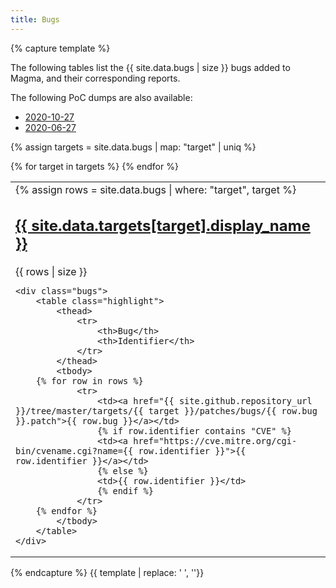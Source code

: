 ```yaml
---
title: Bugs
---
```


{% capture template %}

The following tables list the {{ site.data.bugs | size }} bugs added to Magma, and their corresponding reports.

The following PoC dumps are also available:
<ul class="browser-default">
    <li><a href="https://osf.io/resj8/">2020-10-27</a></li>
    <li><a href="https://drive.switch.ch/index.php/s/Uv1UrEA5ecg9NJk/download">2020-06-27</a></li>
</ul>

{% assign targets = site.data.bugs | map: "target" | uniq %}

<table>
<tbody>
{% for target in targets %}
<tr>
<td>
<div>
    {% assign rows = site.data.bugs | where: "target", target %}
    <div class="row valign-wrapper">
        <div class="col s6">
            <h2><a href="{{ site.github.repository_url }}/tree/master/targets/{{ target }}">{{ site.data.targets[target].display_name }}</a></h2>
        </div>
        <div class="col s6">
            <span class="badge new right" data-badge-caption="bugs">{{ rows | size }}</span>
        </div>
    </div>

    <div class="bugs">
        <table class="highlight">
            <thead>
                <tr>
                    <th>Bug</th>
                    <th>Identifier</th>
                </tr>
            </thead>
            <tbody>
        {% for row in rows %}
                <tr>
                    <td><a href="{{ site.github.repository_url }}/tree/master/targets/{{ target }}/patches/bugs/{{ row.bug }}.patch">{{ row.bug }}</a></td>
                    {% if row.identifier contains "CVE" %}
                    <td><a href="https://cve.mitre.org/cgi-bin/cvename.cgi?name={{ row.identifier }}">{{ row.identifier }}</a></td>
                    {% else %}
                    <td>{{ row.identifier }}</td>
                    {% endif %}
                </tr>
        {% endfor %}
            </tbody>
        </table>
    </div>
</div>
</td>
</tr>
{% endfor %}
</tbody>
</table>

{% endcapture %}
{{ template | replace: '    ', ''}}
